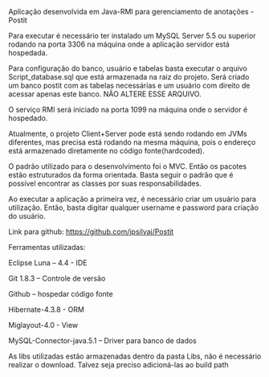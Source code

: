 Aplicação desenvolvida em Java-RMI para gerenciamento de anotações - Postit

Para executar é necessário ter instalado um MySQL Server 5.5 ou superior rodando na porta 3306 na máquina onde a aplicação servidor está hospedada.

Para configuração do banco, usuário e tabelas basta executar o arquivo Script_database.sql que está armazenada na raiz do projeto. Será criado um banco postit com as tabelas necessárias e um usuário com direito de acessar apenas este banco. NÃO ALTERE ESSE ARQUIVO.

O serviço RMI será iniciado na porta 1099 na máquina onde o servidor é hospedado.

Atualmente, o projeto Client+Server pode está sendo rodando em JVMs diferentes, mas precisa está rodando na mesma máquina, pois o endereço está armazenado diretamente no código fonte(hardcoded).

O padrão utilizado para o desenvolvimento foi o MVC. Então os pacotes estão estruturados da forma orientada. Basta seguir o padrão que é possível encontrar as classes por suas responsabilidades.

Ao executar a aplicação a primeira vez, é necessário criar um usuário para utilização. Então, basta digitar qualquer username e password para criação do usuário.

Link para github:
https://github.com/jpsilvaj/Postit

Ferramentas utilizadas:

Eclipse Luna – 4.4 - IDE

Git 1.8.3 – Controle de versão

Github – hospedar código fonte

Hibernate-4.3.8 - ORM

Miglayout-4.0 - View

MySQL-Connector-java.5.1 – Driver para banco de dados

As libs utilizadas estão armazenadas dentro da pasta Libs, não é necessário realizar o download. Talvez seja preciso adicioná-las ao build path
